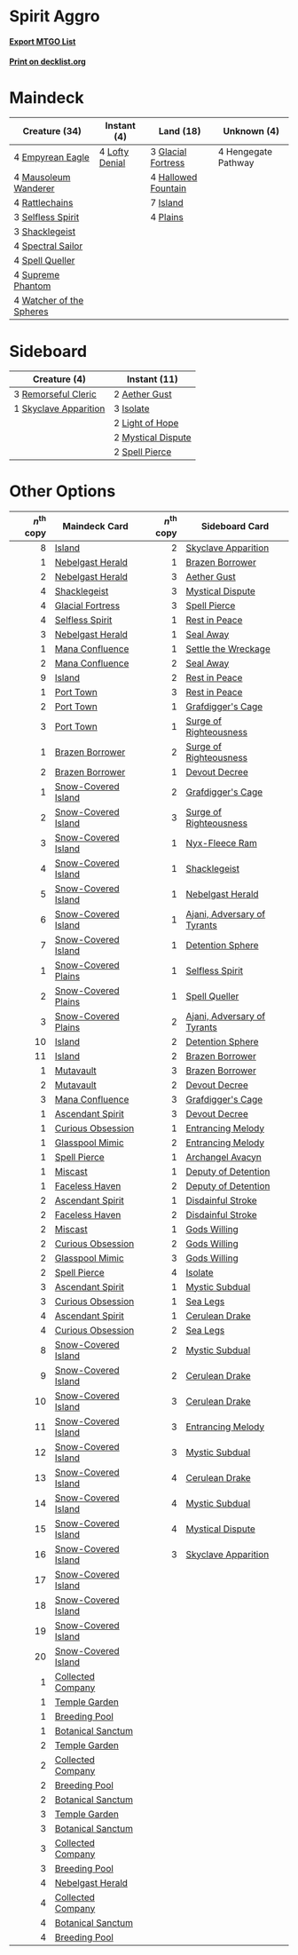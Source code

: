 # Spirit Aggro

#### [Export MTGO List](../collection/Spirit%20Aggro/Spirit%20Aggro.txt)
#### [Print on decklist.org](http://decklist.org/?deckmain=4%09Empyrean%20Eagle%0A3%09Glacial%20Fortress%0A4%09Hallowed%20Fountain%0A4%09Hengegate%20Pathway%0A7%09Island%0A4%09Lofty%20Denial%0A4%09Mausoleum%20Wanderer%0A4%09Plains%0A4%09Rattlechains%0A3%09Selfless%20Spirit%0A3%09Shacklegeist%0A4%09Spectral%20Sailor%0A4%09Spell%20Queller%0A4%09Supreme%20Phantom%0A4%09Watcher%20of%20the%20Spheres&deckside=2%09Aether%20Gust%0A3%09Isolate%0A2%09Light%20of%20Hope%0A2%09Mystical%20Dispute%0A3%09Remorseful%20Cleric%0A1%09Skyclave%20Apparition%0A2%09Spell%20Pierce)
# Maindeck

|                                           Creature (34)                                           |                                       Instant (4)                                       |                                          Land (18)                                          |    Unknown (4)    |
|---------------------------------------------------------------------------------------------------|-----------------------------------------------------------------------------------------|---------------------------------------------------------------------------------------------|-------------------|
|4 [Empyrean Eagle](http://gatherer.wizards.com/Pages/Card/Details.aspx?multiverseid=466962)        |4 [Lofty Denial](http://gatherer.wizards.com/Pages/Card/Details.aspx?multiverseid=485379)|3 [Glacial Fortress](http://gatherer.wizards.com/Pages/Card/Details.aspx?multiverseid=190562)|4 Hengegate Pathway|
|4 [Mausoleum Wanderer](http://gatherer.wizards.com/Pages/Card/Details.aspx?multiverseid=414364)    |                                                                                         |4 [Hallowed Fountain](http://gatherer.wizards.com/Pages/Card/Details.aspx?multiverseid=97071)|                   |
|4 [Rattlechains](http://gatherer.wizards.com/Pages/Card/Details.aspx?multiverseid=409824)          |                                                                                         |7 [Island](http://gatherer.wizards.com/Pages/Card/Details.aspx?multiverseid=439857)          |                   |
|3 [Selfless Spirit](http://gatherer.wizards.com/Pages/Card/Details.aspx?multiverseid=414332)       |                                                                                         |4 [Plains](http://gatherer.wizards.com/Pages/Card/Details.aspx?multiverseid=439856)          |                   |
|3 [Shacklegeist](http://gatherer.wizards.com/Pages/Card/Details.aspx?multiverseid=488252)          |                                                                                         |                                                                                             |                   |
|4 [Spectral Sailor](http://gatherer.wizards.com/Pages/Card/Details.aspx?multiverseid=466830)       |                                                                                         |                                                                                             |                   |
|4 [Spell Queller](http://gatherer.wizards.com/Pages/Card/Details.aspx?multiverseid=414494)         |                                                                                         |                                                                                             |                   |
|4 [Supreme Phantom](http://gatherer.wizards.com/Pages/Card/Details.aspx?multiverseid=447212)       |                                                                                         |                                                                                             |                   |
|4 [Watcher of the Spheres](http://gatherer.wizards.com/Pages/Card/Details.aspx?multiverseid=485550)|                                                                                         |                                                                                             |                   |


# Sideboard

|                                          Creature (4)                                          |                                        Instant (11)                                         |
|------------------------------------------------------------------------------------------------|---------------------------------------------------------------------------------------------|
|3 [Remorseful Cleric](http://gatherer.wizards.com/Pages/Card/Details.aspx?multiverseid=447169)  |2 [Aether Gust](http://gatherer.wizards.com/Pages/Card/Details.aspx?multiverseid=466796)     |
|1 [Skyclave Apparition](http://gatherer.wizards.com/Pages/Card/Details.aspx?multiverseid=495603)|3 [Isolate](http://gatherer.wizards.com/Pages/Card/Details.aspx?multiverseid=447153)         |
|                                                                                                |2 [Light of Hope](http://gatherer.wizards.com/Pages/Card/Details.aspx?multiverseid=479540)   |
|                                                                                                |2 [Mystical Dispute](http://gatherer.wizards.com/Pages/Card/Details.aspx?multiverseid=473020)|
|                                                                                                |2 [Spell Pierce](http://gatherer.wizards.com/Pages/Card/Details.aspx?multiverseid=425876)    |


# Other Options

|*n*<sup>th</sup> copy|                                        Maindeck Card                                         |*n*<sup>th</sup> copy|                                            Sideboard Card                                            |
|--------------------:|----------------------------------------------------------------------------------------------|--------------------:|------------------------------------------------------------------------------------------------------|
|                    8|[Island](http://gatherer.wizards.com/Pages/Card/Details.aspx?multiverseid=439857)             |                    2|[Skyclave Apparition](http://gatherer.wizards.com/Pages/Card/Details.aspx?multiverseid=495603)        |
|                    1|[Nebelgast Herald](http://gatherer.wizards.com/Pages/Card/Details.aspx?multiverseid=414366)   |                    1|[Brazen Borrower](http://gatherer.wizards.com/Pages/Card/Details.aspx?multiverseid=473001)            |
|                    2|[Nebelgast Herald](http://gatherer.wizards.com/Pages/Card/Details.aspx?multiverseid=414366)   |                    3|[Aether Gust](http://gatherer.wizards.com/Pages/Card/Details.aspx?multiverseid=466796)                |
|                    4|[Shacklegeist](http://gatherer.wizards.com/Pages/Card/Details.aspx?multiverseid=488252)       |                    3|[Mystical Dispute](http://gatherer.wizards.com/Pages/Card/Details.aspx?multiverseid=473020)           |
|                    4|[Glacial Fortress](http://gatherer.wizards.com/Pages/Card/Details.aspx?multiverseid=190562)   |                    3|[Spell Pierce](http://gatherer.wizards.com/Pages/Card/Details.aspx?multiverseid=425876)               |
|                    4|[Selfless Spirit](http://gatherer.wizards.com/Pages/Card/Details.aspx?multiverseid=414332)    |                    1|[Rest in Peace](http://gatherer.wizards.com/Pages/Card/Details.aspx?multiverseid=442021)              |
|                    3|[Nebelgast Herald](http://gatherer.wizards.com/Pages/Card/Details.aspx?multiverseid=414366)   |                    1|[Seal Away](http://gatherer.wizards.com/Pages/Card/Details.aspx?multiverseid=442919)                  |
|                    1|[Mana Confluence](http://gatherer.wizards.com/Pages/Card/Details.aspx?multiverseid=409573)    |                    1|[Settle the Wreckage](http://gatherer.wizards.com/Pages/Card/Details.aspx?multiverseid=435186)        |
|                    2|[Mana Confluence](http://gatherer.wizards.com/Pages/Card/Details.aspx?multiverseid=409573)    |                    2|[Seal Away](http://gatherer.wizards.com/Pages/Card/Details.aspx?multiverseid=442919)                  |
|                    9|[Island](http://gatherer.wizards.com/Pages/Card/Details.aspx?multiverseid=439857)             |                    2|[Rest in Peace](http://gatherer.wizards.com/Pages/Card/Details.aspx?multiverseid=442021)              |
|                    1|[Port Town](http://gatherer.wizards.com/Pages/Card/Details.aspx?multiverseid=410046)          |                    3|[Rest in Peace](http://gatherer.wizards.com/Pages/Card/Details.aspx?multiverseid=442021)              |
|                    2|[Port Town](http://gatherer.wizards.com/Pages/Card/Details.aspx?multiverseid=410046)          |                    1|[Grafdigger's Cage](http://gatherer.wizards.com/Pages/Card/Details.aspx?multiverseid=278452)          |
|                    3|[Port Town](http://gatherer.wizards.com/Pages/Card/Details.aspx?multiverseid=410046)          |                    1|[Surge of Righteousness](http://gatherer.wizards.com/Pages/Card/Details.aspx?multiverseid=394720)     |
|                    1|[Brazen Borrower](http://gatherer.wizards.com/Pages/Card/Details.aspx?multiverseid=473001)    |                    2|[Surge of Righteousness](http://gatherer.wizards.com/Pages/Card/Details.aspx?multiverseid=394720)     |
|                    2|[Brazen Borrower](http://gatherer.wizards.com/Pages/Card/Details.aspx?multiverseid=473001)    |                    1|[Devout Decree](http://gatherer.wizards.com/Pages/Card/Details.aspx?multiverseid=466767)              |
|                    1|[Snow-Covered Island](http://gatherer.wizards.com/Pages/Card/Details.aspx?multiverseid=121130)|                    2|[Grafdigger's Cage](http://gatherer.wizards.com/Pages/Card/Details.aspx?multiverseid=278452)          |
|                    2|[Snow-Covered Island](http://gatherer.wizards.com/Pages/Card/Details.aspx?multiverseid=121130)|                    3|[Surge of Righteousness](http://gatherer.wizards.com/Pages/Card/Details.aspx?multiverseid=394720)     |
|                    3|[Snow-Covered Island](http://gatherer.wizards.com/Pages/Card/Details.aspx?multiverseid=121130)|                    1|[Nyx-Fleece Ram](http://gatherer.wizards.com/Pages/Card/Details.aspx?multiverseid=442015)             |
|                    4|[Snow-Covered Island](http://gatherer.wizards.com/Pages/Card/Details.aspx?multiverseid=121130)|                    1|[Shacklegeist](http://gatherer.wizards.com/Pages/Card/Details.aspx?multiverseid=488252)               |
|                    5|[Snow-Covered Island](http://gatherer.wizards.com/Pages/Card/Details.aspx?multiverseid=121130)|                    1|[Nebelgast Herald](http://gatherer.wizards.com/Pages/Card/Details.aspx?multiverseid=414366)           |
|                    6|[Snow-Covered Island](http://gatherer.wizards.com/Pages/Card/Details.aspx?multiverseid=121130)|                    1|[Ajani, Adversary of Tyrants](http://gatherer.wizards.com/Pages/Card/Details.aspx?multiverseid=447139)|
|                    7|[Snow-Covered Island](http://gatherer.wizards.com/Pages/Card/Details.aspx?multiverseid=121130)|                    1|[Detention Sphere](http://gatherer.wizards.com/Pages/Card/Details.aspx?multiverseid=460139)           |
|                    1|[Snow-Covered Plains](http://gatherer.wizards.com/Pages/Card/Details.aspx?multiverseid=121267)|                    1|[Selfless Spirit](http://gatherer.wizards.com/Pages/Card/Details.aspx?multiverseid=414332)            |
|                    2|[Snow-Covered Plains](http://gatherer.wizards.com/Pages/Card/Details.aspx?multiverseid=121267)|                    1|[Spell Queller](http://gatherer.wizards.com/Pages/Card/Details.aspx?multiverseid=414494)              |
|                    3|[Snow-Covered Plains](http://gatherer.wizards.com/Pages/Card/Details.aspx?multiverseid=121267)|                    2|[Ajani, Adversary of Tyrants](http://gatherer.wizards.com/Pages/Card/Details.aspx?multiverseid=447139)|
|                   10|[Island](http://gatherer.wizards.com/Pages/Card/Details.aspx?multiverseid=439857)             |                    2|[Detention Sphere](http://gatherer.wizards.com/Pages/Card/Details.aspx?multiverseid=460139)           |
|                   11|[Island](http://gatherer.wizards.com/Pages/Card/Details.aspx?multiverseid=439857)             |                    2|[Brazen Borrower](http://gatherer.wizards.com/Pages/Card/Details.aspx?multiverseid=473001)            |
|                    1|[Mutavault](http://gatherer.wizards.com/Pages/Card/Details.aspx?multiverseid=370733)          |                    3|[Brazen Borrower](http://gatherer.wizards.com/Pages/Card/Details.aspx?multiverseid=473001)            |
|                    2|[Mutavault](http://gatherer.wizards.com/Pages/Card/Details.aspx?multiverseid=370733)          |                    2|[Devout Decree](http://gatherer.wizards.com/Pages/Card/Details.aspx?multiverseid=466767)              |
|                    3|[Mana Confluence](http://gatherer.wizards.com/Pages/Card/Details.aspx?multiverseid=409573)    |                    3|[Grafdigger's Cage](http://gatherer.wizards.com/Pages/Card/Details.aspx?multiverseid=278452)          |
|                    1|[Ascendant Spirit](http://gatherer.wizards.com/Pages/Card/Details.aspx?multiverseid=503650)   |                    3|[Devout Decree](http://gatherer.wizards.com/Pages/Card/Details.aspx?multiverseid=466767)              |
|                    1|[Curious Obsession](http://gatherer.wizards.com/Pages/Card/Details.aspx?multiverseid=439692)  |                    1|[Entrancing Melody](http://gatherer.wizards.com/Pages/Card/Details.aspx?multiverseid=435207)          |
|                    1|[Glasspool Mimic](http://gatherer.wizards.com/Pages/Card/Details.aspx?multiverseid=491688)    |                    2|[Entrancing Melody](http://gatherer.wizards.com/Pages/Card/Details.aspx?multiverseid=435207)          |
|                    1|[Spell Pierce](http://gatherer.wizards.com/Pages/Card/Details.aspx?multiverseid=425876)       |                    1|[Archangel Avacyn](http://gatherer.wizards.com/Pages/Card/Details.aspx?multiverseid=409741)           |
|                    1|[Miscast](http://gatherer.wizards.com/Pages/Card/Details.aspx?multiverseid=485380)            |                    1|[Deputy of Detention](http://gatherer.wizards.com/Pages/Card/Details.aspx?multiverseid=457309)        |
|                    1|[Faceless Haven](http://gatherer.wizards.com/Pages/Card/Details.aspx?multiverseid=503874)     |                    2|[Deputy of Detention](http://gatherer.wizards.com/Pages/Card/Details.aspx?multiverseid=457309)        |
|                    2|[Ascendant Spirit](http://gatherer.wizards.com/Pages/Card/Details.aspx?multiverseid=503650)   |                    1|[Disdainful Stroke](http://gatherer.wizards.com/Pages/Card/Details.aspx?multiverseid=420705)          |
|                    2|[Faceless Haven](http://gatherer.wizards.com/Pages/Card/Details.aspx?multiverseid=503874)     |                    2|[Disdainful Stroke](http://gatherer.wizards.com/Pages/Card/Details.aspx?multiverseid=420705)          |
|                    2|[Miscast](http://gatherer.wizards.com/Pages/Card/Details.aspx?multiverseid=485380)            |                    1|[Gods Willing](http://gatherer.wizards.com/Pages/Card/Details.aspx?multiverseid=442005)               |
|                    2|[Curious Obsession](http://gatherer.wizards.com/Pages/Card/Details.aspx?multiverseid=439692)  |                    2|[Gods Willing](http://gatherer.wizards.com/Pages/Card/Details.aspx?multiverseid=442005)               |
|                    2|[Glasspool Mimic](http://gatherer.wizards.com/Pages/Card/Details.aspx?multiverseid=491688)    |                    3|[Gods Willing](http://gatherer.wizards.com/Pages/Card/Details.aspx?multiverseid=442005)               |
|                    2|[Spell Pierce](http://gatherer.wizards.com/Pages/Card/Details.aspx?multiverseid=425876)       |                    4|[Isolate](http://gatherer.wizards.com/Pages/Card/Details.aspx?multiverseid=447153)                    |
|                    3|[Ascendant Spirit](http://gatherer.wizards.com/Pages/Card/Details.aspx?multiverseid=503650)   |                    1|[Mystic Subdual](http://gatherer.wizards.com/Pages/Card/Details.aspx?multiverseid=479577)             |
|                    3|[Curious Obsession](http://gatherer.wizards.com/Pages/Card/Details.aspx?multiverseid=439692)  |                    1|[Sea Legs](http://gatherer.wizards.com/Pages/Card/Details.aspx?multiverseid=439707)                   |
|                    4|[Ascendant Spirit](http://gatherer.wizards.com/Pages/Card/Details.aspx?multiverseid=503650)   |                    1|[Cerulean Drake](http://gatherer.wizards.com/Pages/Card/Details.aspx?multiverseid=466807)             |
|                    4|[Curious Obsession](http://gatherer.wizards.com/Pages/Card/Details.aspx?multiverseid=439692)  |                    2|[Sea Legs](http://gatherer.wizards.com/Pages/Card/Details.aspx?multiverseid=439707)                   |
|                    8|[Snow-Covered Island](http://gatherer.wizards.com/Pages/Card/Details.aspx?multiverseid=121130)|                    2|[Mystic Subdual](http://gatherer.wizards.com/Pages/Card/Details.aspx?multiverseid=479577)             |
|                    9|[Snow-Covered Island](http://gatherer.wizards.com/Pages/Card/Details.aspx?multiverseid=121130)|                    2|[Cerulean Drake](http://gatherer.wizards.com/Pages/Card/Details.aspx?multiverseid=466807)             |
|                   10|[Snow-Covered Island](http://gatherer.wizards.com/Pages/Card/Details.aspx?multiverseid=121130)|                    3|[Cerulean Drake](http://gatherer.wizards.com/Pages/Card/Details.aspx?multiverseid=466807)             |
|                   11|[Snow-Covered Island](http://gatherer.wizards.com/Pages/Card/Details.aspx?multiverseid=121130)|                    3|[Entrancing Melody](http://gatherer.wizards.com/Pages/Card/Details.aspx?multiverseid=435207)          |
|                   12|[Snow-Covered Island](http://gatherer.wizards.com/Pages/Card/Details.aspx?multiverseid=121130)|                    3|[Mystic Subdual](http://gatherer.wizards.com/Pages/Card/Details.aspx?multiverseid=479577)             |
|                   13|[Snow-Covered Island](http://gatherer.wizards.com/Pages/Card/Details.aspx?multiverseid=121130)|                    4|[Cerulean Drake](http://gatherer.wizards.com/Pages/Card/Details.aspx?multiverseid=466807)             |
|                   14|[Snow-Covered Island](http://gatherer.wizards.com/Pages/Card/Details.aspx?multiverseid=121130)|                    4|[Mystic Subdual](http://gatherer.wizards.com/Pages/Card/Details.aspx?multiverseid=479577)             |
|                   15|[Snow-Covered Island](http://gatherer.wizards.com/Pages/Card/Details.aspx?multiverseid=121130)|                    4|[Mystical Dispute](http://gatherer.wizards.com/Pages/Card/Details.aspx?multiverseid=473020)           |
|                   16|[Snow-Covered Island](http://gatherer.wizards.com/Pages/Card/Details.aspx?multiverseid=121130)|                    3|[Skyclave Apparition](http://gatherer.wizards.com/Pages/Card/Details.aspx?multiverseid=495603)        |
|                   17|[Snow-Covered Island](http://gatherer.wizards.com/Pages/Card/Details.aspx?multiverseid=121130)|                     |                                                                                                      |
|                   18|[Snow-Covered Island](http://gatherer.wizards.com/Pages/Card/Details.aspx?multiverseid=121130)|                     |                                                                                                      |
|                   19|[Snow-Covered Island](http://gatherer.wizards.com/Pages/Card/Details.aspx?multiverseid=121130)|                     |                                                                                                      |
|                   20|[Snow-Covered Island](http://gatherer.wizards.com/Pages/Card/Details.aspx?multiverseid=121130)|                     |                                                                                                      |
|                    1|[Collected Company](http://gatherer.wizards.com/Pages/Card/Details.aspx?multiverseid=394519)  |                     |                                                                                                      |
|                    1|[Temple Garden](http://gatherer.wizards.com/Pages/Card/Details.aspx?multiverseid=405112)      |                     |                                                                                                      |
|                    1|[Breeding Pool](http://gatherer.wizards.com/Pages/Card/Details.aspx?multiverseid=97088)       |                     |                                                                                                      |
|                    1|[Botanical Sanctum](http://gatherer.wizards.com/Pages/Card/Details.aspx?multiverseid=417817)  |                     |                                                                                                      |
|                    2|[Temple Garden](http://gatherer.wizards.com/Pages/Card/Details.aspx?multiverseid=405112)      |                     |                                                                                                      |
|                    2|[Collected Company](http://gatherer.wizards.com/Pages/Card/Details.aspx?multiverseid=394519)  |                     |                                                                                                      |
|                    2|[Breeding Pool](http://gatherer.wizards.com/Pages/Card/Details.aspx?multiverseid=97088)       |                     |                                                                                                      |
|                    2|[Botanical Sanctum](http://gatherer.wizards.com/Pages/Card/Details.aspx?multiverseid=417817)  |                     |                                                                                                      |
|                    3|[Temple Garden](http://gatherer.wizards.com/Pages/Card/Details.aspx?multiverseid=405112)      |                     |                                                                                                      |
|                    3|[Botanical Sanctum](http://gatherer.wizards.com/Pages/Card/Details.aspx?multiverseid=417817)  |                     |                                                                                                      |
|                    3|[Collected Company](http://gatherer.wizards.com/Pages/Card/Details.aspx?multiverseid=394519)  |                     |                                                                                                      |
|                    3|[Breeding Pool](http://gatherer.wizards.com/Pages/Card/Details.aspx?multiverseid=97088)       |                     |                                                                                                      |
|                    4|[Nebelgast Herald](http://gatherer.wizards.com/Pages/Card/Details.aspx?multiverseid=414366)   |                     |                                                                                                      |
|                    4|[Collected Company](http://gatherer.wizards.com/Pages/Card/Details.aspx?multiverseid=394519)  |                     |                                                                                                      |
|                    4|[Botanical Sanctum](http://gatherer.wizards.com/Pages/Card/Details.aspx?multiverseid=417817)  |                     |                                                                                                      |
|                    4|[Breeding Pool](http://gatherer.wizards.com/Pages/Card/Details.aspx?multiverseid=97088)       |                     |                                                                                                      |

